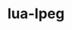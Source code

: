 ---
title: "lua-lpeg"
layout: cache
categories: [package, develop]
meta: {"compilers": ["none"], "num_specs": 22, "num_specs_by_stack": {"developer-tools-aarch64-linux-gnu": 11, "developer-tools-x86_64_v3-linux-gnu": 11, "root": 22}, "oss": ["centos7", "rhel8"], "platforms": ["linux"], "stacks": ["developer-tools-aarch64-linux-gnu", "developer-tools-x86_64_v3-linux-gnu", "root"], "targets": ["aarch64", "x86_64_v3"], "versions": ["1.1.0-1"]}
spec_details: [{"compiler": "none", "hash": "25otc7ngp6wvk6buw6fobslc6pa55v7t", "os": "rhel8", "platform": "linux", "size": "-", "stacks": ["developer-tools-aarch64-linux-gnu", "root"], "target": "aarch64", "variants": ["build_system=lua"], "versions": ["1.1.0-1"]}, {"compiler": "none", "hash": "3v7ub7ln6kzijgc2rks3jlyhydoivkdx", "os": "rhel8", "platform": "linux", "size": "-", "stacks": ["developer-tools-aarch64-linux-gnu", "root"], "target": "aarch64", "variants": ["build_system=lua"], "versions": ["1.1.0-1"]}, {"compiler": "none", "hash": "4gsttdc6yidvbq6upg7rm4ium3sfw2rc", "os": "centos7", "platform": "linux", "size": "-", "stacks": ["developer-tools-x86_64_v3-linux-gnu", "root"], "target": "x86_64_v3", "variants": ["build_system=lua"], "versions": ["1.1.0-1"]}, {"compiler": "none", "hash": "4ilsl7uvld42lgoyk3qvyo7fhehi27nz", "os": "centos7", "platform": "linux", "size": "-", "stacks": ["developer-tools-x86_64_v3-linux-gnu", "root"], "target": "x86_64_v3", "variants": ["build_system=lua"], "versions": ["1.1.0-1"]}, {"compiler": "none", "hash": "7adyf4s4sduvungiocsgseii4gh7c3ld", "os": "rhel8", "platform": "linux", "size": "-", "stacks": ["developer-tools-aarch64-linux-gnu", "root"], "target": "aarch64", "variants": ["build_system=lua"], "versions": ["1.1.0-1"]}, {"compiler": "none", "hash": "apb3h6bbweqzjtohqrndkxnr4l5qx3p2", "os": "rhel8", "platform": "linux", "size": "-", "stacks": ["developer-tools-aarch64-linux-gnu", "root"], "target": "aarch64", "variants": ["build_system=lua"], "versions": ["1.1.0-1"]}, {"compiler": "none", "hash": "ayakigkhiyi4qlzqbtedbhwe5um7lgll", "os": "rhel8", "platform": "linux", "size": "-", "stacks": ["developer-tools-aarch64-linux-gnu", "root"], "target": "aarch64", "variants": ["build_system=lua"], "versions": ["1.1.0-1"]}, {"compiler": "none", "hash": "bbsxjzargn2adff7ltsxog2xgou35uau", "os": "centos7", "platform": "linux", "size": "-", "stacks": ["developer-tools-x86_64_v3-linux-gnu", "root"], "target": "x86_64_v3", "variants": ["build_system=lua"], "versions": ["1.1.0-1"]}, {"compiler": "none", "hash": "cnyqmrd43ktb7phva2fk62rh4rsh6645", "os": "rhel8", "platform": "linux", "size": "-", "stacks": ["developer-tools-aarch64-linux-gnu", "root"], "target": "aarch64", "variants": ["build_system=lua"], "versions": ["1.1.0-1"]}, {"compiler": "none", "hash": "ctnm2l3hl47q47gwiqv33pcu6ol5aja5", "os": "rhel8", "platform": "linux", "size": "-", "stacks": ["developer-tools-aarch64-linux-gnu", "root"], "target": "aarch64", "variants": ["build_system=lua"], "versions": ["1.1.0-1"]}, {"compiler": "none", "hash": "di6qejr5iexuro5emdm7e723di6hhh7i", "os": "centos7", "platform": "linux", "size": "-", "stacks": ["developer-tools-x86_64_v3-linux-gnu", "root"], "target": "x86_64_v3", "variants": ["build_system=lua"], "versions": ["1.1.0-1"]}, {"compiler": "none", "hash": "fc5sooi5a27kzb2tnit6ucklpp2bi7cc", "os": "centos7", "platform": "linux", "size": "-", "stacks": ["developer-tools-x86_64_v3-linux-gnu", "root"], "target": "x86_64_v3", "variants": ["build_system=lua"], "versions": ["1.1.0-1"]}, {"compiler": "none", "hash": "fkyjb7mksf3wtwqrq37reecrt45q2qyf", "os": "rhel8", "platform": "linux", "size": "-", "stacks": ["developer-tools-aarch64-linux-gnu", "root"], "target": "aarch64", "variants": ["build_system=lua"], "versions": ["1.1.0-1"]}, {"compiler": "none", "hash": "gi5ykm26auarcakkungd6iuis4iftbi7", "os": "centos7", "platform": "linux", "size": "-", "stacks": ["developer-tools-x86_64_v3-linux-gnu", "root"], "target": "x86_64_v3", "variants": ["build_system=lua"], "versions": ["1.1.0-1"]}, {"compiler": "none", "hash": "nanwmd2wxdoek3wihegrjvrimmrocfnn", "os": "rhel8", "platform": "linux", "size": "-", "stacks": ["developer-tools-aarch64-linux-gnu", "root"], "target": "aarch64", "variants": ["build_system=lua"], "versions": ["1.1.0-1"]}, {"compiler": "none", "hash": "oa6x4s4tw3mf2cy6hvm3m5pg72ta4bjo", "os": "rhel8", "platform": "linux", "size": "-", "stacks": ["developer-tools-aarch64-linux-gnu", "root"], "target": "aarch64", "variants": ["build_system=lua"], "versions": ["1.1.0-1"]}, {"compiler": "none", "hash": "qjchpxcbtumdwvavc5f3shantmglfpo5", "os": "centos7", "platform": "linux", "size": "-", "stacks": ["developer-tools-x86_64_v3-linux-gnu", "root"], "target": "x86_64_v3", "variants": ["build_system=lua"], "versions": ["1.1.0-1"]}, {"compiler": "none", "hash": "t7mppcihhtfoirbgp2yxkczguqhe5ei7", "os": "rhel8", "platform": "linux", "size": "-", "stacks": ["developer-tools-aarch64-linux-gnu", "root"], "target": "aarch64", "variants": ["build_system=lua"], "versions": ["1.1.0-1"]}, {"compiler": "none", "hash": "uwcydsucpbvzutx6u2iqalrqqxmezv7n", "os": "centos7", "platform": "linux", "size": "-", "stacks": ["developer-tools-x86_64_v3-linux-gnu", "root"], "target": "x86_64_v3", "variants": ["build_system=lua"], "versions": ["1.1.0-1"]}, {"compiler": "none", "hash": "v2bk36kqc2e6l4g4xgkqpzw5dxzs2i3c", "os": "centos7", "platform": "linux", "size": "-", "stacks": ["developer-tools-x86_64_v3-linux-gnu", "root"], "target": "x86_64_v3", "variants": ["build_system=lua"], "versions": ["1.1.0-1"]}, {"compiler": "none", "hash": "xrhnlgfclx2m6mthn2kauqwjnb63hubf", "os": "centos7", "platform": "linux", "size": "-", "stacks": ["developer-tools-x86_64_v3-linux-gnu", "root"], "target": "x86_64_v3", "variants": ["build_system=lua"], "versions": ["1.1.0-1"]}, {"compiler": "none", "hash": "zqsh6kqeyeauhtreqhklavf4ot2r7tou", "os": "centos7", "platform": "linux", "size": "-", "stacks": ["developer-tools-x86_64_v3-linux-gnu", "root"], "target": "x86_64_v3", "variants": ["build_system=lua"], "versions": ["1.1.0-1"]}]
---